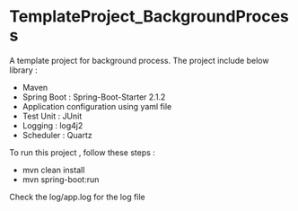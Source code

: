 # TemplateProject_BackgroundProcess

A template project for background process. The project include below library :
- Maven
- Spring Boot : Spring-Boot-Starter 2.1.2
- Application configuration using yaml file 
- Test Unit : JUnit
- Logging : log4j2
- Scheduler : Quartz

To run this project , follow these steps :
- mvn clean install
- mvn spring-boot:run

Check the log/app.log for the log file

